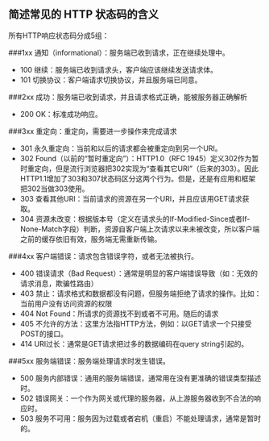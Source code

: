 ## 简述常见的 HTTP 状态码的含义
所有HTTP响应状态码分成5组：

###1xx 通知（informational）：服务端已收到请求，正在继续处理中。

- 100 继续：服务端已收到请求头，客户端应该继续发送请求体。
- 101 切换协议：客户端请求切换协议，并且服务端已同意。

###2xx 成功：服务端已收到请求，并且请求格式正确，能被服务器正确解析
- 200 OK：标准成功响应。

###3xx 重定向：重定向，需要进一步操作来完成请求
- 301 永久重定向：当前和以后的请求都会被重定向到另一个URI。
- 302 Found（以前的“暂时重定向”）：HTTP1.0（RFC 1945）定义302作为暂时重定向，但是流行浏览器把302实现为“查看其它URI”（后来的303）。因此HTTP1.1增加了303和307状态码区分这两个行为。但是，还是有应用和框架把302当做303使用。
- 303 查看其他URI：当前请求的资源在另一个URI，并且应该用GET请求获取。
- 304 资源未改变：根据版本号（定义在请求头的If-Modified-Since或者If-None-Match字段）判断，资源自客户端上次请求以来未被改变，所以客户端之前的缓存依旧有效，服务端无需重新传输。

###4xx 客户端错误：请求包含错误字符，或者无法被执行。
- 400 错误请求（Bad Request）：通常是明显的客户端错误导致（如：无效的请求消息，欺骗性路由）
- 403 禁止：请求格式和数据都没有问题，但服务端拒绝了请求的操作。比如：当前用户没有访问资源的权限
- 404 Not Found：所请求的资源找不到或者不可用。随后的请求
- 405 不允许的方法：这里方法指HTTP方法，例如：以GET请求一个只接受POST的接口。
- 414 URI过长：通常是GET请求把过多的数据编码在query string引起的。

###5xx 服务端错误：服务端处理请求时发生错误。
- 500 服务内部错误：通用的服务端错误，通常用在没有更准确的错误类型描述时。
- 502 错误网关：一个作为网关或代理的服务器，从上游服务器收到不合法的响应时。
- 503 服务不可用：服务因为过载或者宕机（重启）不能处理请求，通常是暂时的。
